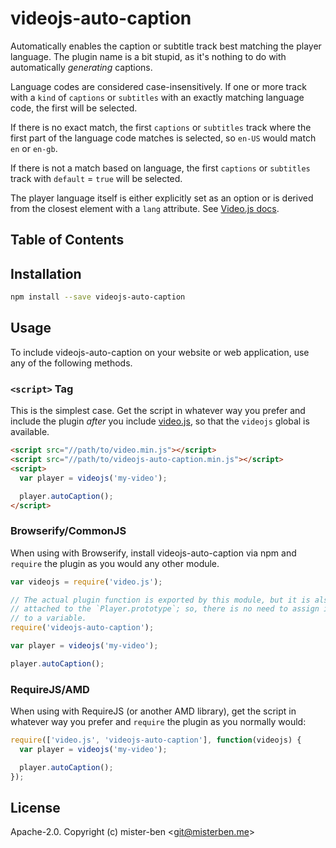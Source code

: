 # videojs-auto-caption

Automatically enables the caption or subtitle track best matching the player language. The plugin name is a bit stupid, as it's nothing to do with automatically _generating_ captions.

Language codes are considered case-insensitively. If one or more track with a `kind` of `captions` or `subtitles` with an exactly matching language code, the first will be selected.

If there is no exact match, the first `captions` or `subtitles` track where the first part of the language code matches is selected, so `en-US` would match `en` or `en-gb`.

If there is not a match based on language, the first `captions` or `subtitles` track with `default` = `true` will be selected.

The player language itself is either explicitly set as an option or is derived from the closest element with a `lang` attribute. See [Video.js docs](https://docs.videojs.com/tutorial-languages.html#determining-player-language).

## Table of Contents

<!-- START doctoc -->
<!-- END doctoc -->
## Installation

```sh
npm install --save videojs-auto-caption
```

## Usage

To include videojs-auto-caption on your website or web application, use any of the following methods.

### `<script>` Tag

This is the simplest case. Get the script in whatever way you prefer and include the plugin _after_ you include [video.js][videojs], so that the `videojs` global is available.

```html
<script src="//path/to/video.min.js"></script>
<script src="//path/to/videojs-auto-caption.min.js"></script>
<script>
  var player = videojs('my-video');

  player.autoCaption();
</script>
```

### Browserify/CommonJS

When using with Browserify, install videojs-auto-caption via npm and `require` the plugin as you would any other module.

```js
var videojs = require('video.js');

// The actual plugin function is exported by this module, but it is also
// attached to the `Player.prototype`; so, there is no need to assign it
// to a variable.
require('videojs-auto-caption');

var player = videojs('my-video');

player.autoCaption();
```

### RequireJS/AMD

When using with RequireJS (or another AMD library), get the script in whatever way you prefer and `require` the plugin as you normally would:

```js
require(['video.js', 'videojs-auto-caption'], function(videojs) {
  var player = videojs('my-video');

  player.autoCaption();
});
```

## License

Apache-2.0. Copyright (c) mister-ben &lt;git@misterben.me&gt;


[videojs]: http://videojs.com/
